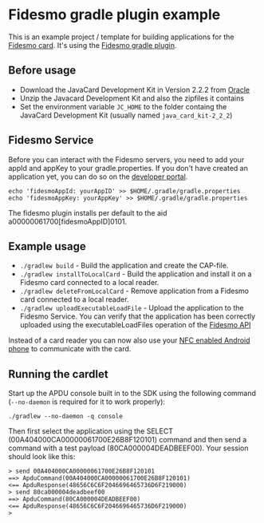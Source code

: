 Fidesmo gradle plugin example
=============================

This is an example project / template for building applications for the [Fidesmo
card](http://fidesmo.com/). It's using the [Fidesmo gradle plugin](http://github.com/fidesmo/gradle-fidesmo).

Before usage
------------

- Download the JavaCard Development Kit in Version 2.2.2 from [Oracle][oracle-jc-sdk]
- Unzip the Javacard Development Kit and also the zipfiles it contains
- Set the environment variable `JC_HOME` to the folder containg the JavaCard Development Kit (usually named `java_card_kit-2_2_2`)

[oracle-jc-sdk]: http://www.oracle.com/technetwork/java/javasebusiness/downloads/java-archive-downloads-javame-419430.html#java_card_kit-2.2.2-oth-JPR "Oracel JavCard Development Kit 2.2.2 download"

Fidesmo Service
---------------
Before you can interact with the Fidesmo servers, you need to add your appId and appKey to your
gradle.properties. If you don't have created an application yet, you can do so on the [developer
portal](https://developer.fidesmo.com/).

    echo 'fidesmoAppId: yourAppID' >> $HOME/.gradle/gradle.properties
    echo 'fidesmoAppKey: yourAppKey' >> $HOME/.gradle/gradle.properties

The fidesmo plugin installs per default to the aid a00000061700[fidesmoAppID]0101.

Example usage
-------------

- `./gradlew build` - Build the application and create the CAP-file.
- `./gradlew installToLocalCard` - Build the application and install it on a Fidesmo card connected to a local reader.
- `./gradlew deleteFromLocalCard` - Remove application from a Fidesmo card connected to a local reader.
- `./gradlew uploadExecutableLoadFile` - Upload the application to the Fidesmo Service. You can verify that the application has been correctly uploaded using the executableLoadFiles operation of the [Fidesmo API](https://developer.fidesmo.com/api)

Instead of a card reader you can now also use your [NFC enabled Android phone](https://github.com/fidesmo/gradle-fidesmo#android-phone-as-card-reader) to communicate with the card.

Running the cardlet
-------------------
Start up the APDU console built in to the SDK using the following
command (`--no-daemon` is required for it to work properly):

    ./gradlew --no-daemon -q console

Then first select the application using the SELECT
(00A404000CA00000061700E26B8F120101) command and then send a command
with a test payload (80CA000004DEADBEEF00). Your session should look
like this:

    > send 00A404000CA00000061700E26B8F120101
    ==> ApduCommand(00A404000CA00000061700E26B8F120101)
    <== ApduResponse(48656C6C6F2046696465736D6F219000)
    > send 80ca000004deadbeef00
    ==> ApduCommand(80CA000004DEADBEEF00)
    <== ApduResponse(48656C6C6F2046696465736D6F219000)
    >
